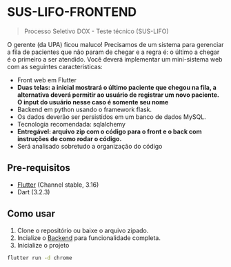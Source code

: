 # SUS-LIFO-FRONTEND

> Processo Seletivo DOX - Teste técnico (SUS-LIFO)

O gerente (da UPA) ficou maluco! Precisamos de um sistema para gerenciar a fila de pacientes que não param de chegar e a regra é: o último a chegar é o primeiro a ser atendido.
Você deverá implementar um mini-sistema web com as seguintes caracteristicas:

- Front web em Flutter
- **Duas telas: a inicial mostrará o último paciente que chegou na fila, a alternativa deverá permitir ao usuário de registrar um novo paciente. O input do usuário nesse caso é somente seu nome**
- Backend em python usando o framework flask.
- Os dados deverão ser persistidos em um banco de dados MySQL.
- Tecnologia recomendada: sqlalchemy
- **Entregável: arquivo zip com o código para o front e o back com instruções de como rodar o código.**
- Será analisado sobretudo a organização do código

## Pre-requisitos

- [Flutter](https://docs.flutter.dev/get-started/install) (Channel stable, 3.16)
- Dart (3.2.3)

## Como usar

1. Clone o repositório ou baixe o arquivo zipado.
2. Incialize o [Backend](https://github.com/gloinho/sus-lifo-backend) para funcionalidade completa.
3. Inicialize o projeto

```bash
flutter run -d chrome
```
